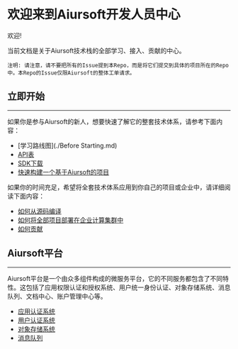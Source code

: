 # 欢迎来到Aiursoft开发人员中心

欢迎!

当前文档是关于Aiursoft技术栈的全部学习、接入、贡献的中心。

    注明: 请注意，请不要把所有的Issue提到本Repo，而是将它们提交到具体的项目所在的Repo中。本Repo的Issue仅限Aiursoft的整体工单请求。

## 立即开始

------------
如果你是参与Aiursoft的新人，想要快速了解它的整套技术体系，请参考下面内容：

* [学习路线图](./Before Starting.md)
* [API表](#)
* [SDK下载](#)
* [快速构建一个基于Aiursoft的项目](#)


如果你的时间充足，希望将全套技术体系应用到你自己的项目或企业中，请详细阅读下面内容：

* [如何从源码编译](#)
* [如何将全部项目部署在企业计算集群中](#)
* [如何贡献](#)

## Aiursoft平台

------------
Aiursoft平台是一个由众多组件构成的微服务平台，它的不同服务都包含了不同特性。这包括了应用权限认证和授权系统、用户统一身份认证、对象存储系统、消息队列、文档中心、账户管理中心等。

* [应用认证系统]()
* [用户认证系统](#)
* [对象存储系统](#)
* [消息队列](#)

